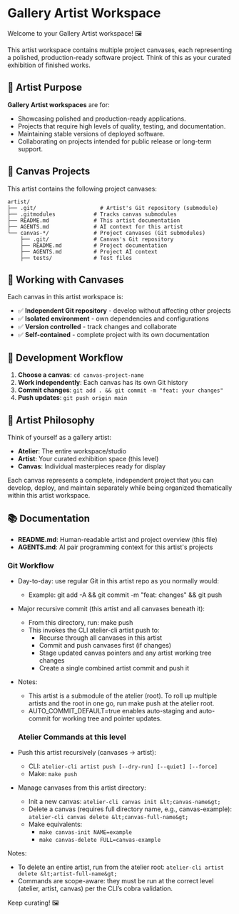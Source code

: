 # Gallery Artist Workspace

Welcome to your Gallery Artist workspace! 🖼️

This artist workspace contains multiple project canvases, each representing a polished, production-ready software project. Think of this as your curated exhibition of finished works.

## 🎯 Artist Purpose

**Gallery Artist workspaces** are for:
- Showcasing polished and production-ready applications.
- Projects that require high levels of quality, testing, and documentation.
- Maintaining stable versions of deployed software.
- Collaborating on projects intended for public release or long-term support.

## 📁 Canvas Projects

This artist contains the following project canvases:
```
artist/
├── .git/                    # Artist's Git repository (submodule)
├── .gitmodules            # Tracks canvas submodules
├── README.md              # This artist documentation
├── AGENTS.md              # AI context for this artist
└── canvas-*/              # Project canvases (Git submodules)
    ├── .git/              # Canvas's Git repository
    ├── README.md          # Project documentation
    ├── AGENTS.md          # Project AI context
    ├── tests/             # Test files
```

## 🚀 Working with Canvases

Each canvas in this artist workspace is:
- ✅ **Independent Git repository** - develop without affecting other projects
- ✅ **Isolated environment** - own dependencies and configurations
- ✅ **Version controlled** - track changes and collaborate
- ✅ **Self-contained** - complete project with its own documentation

## 🔄 Development Workflow

1. **Choose a canvas**: `cd canvas-project-name`
2. **Work independently**: Each canvas has its own Git history
3. **Commit changes**: `git add . && git commit -m "feat: your changes"`
4. **Push updates**: `git push origin main`

## 🎨 Artist Philosophy

Think of yourself as a gallery artist:
- **Atelier**: The entire workspace/studio
- **Artist**: Your curated exhibition space (this level)
- **Canvas**: Individual masterpieces ready for display

Each canvas represents a complete, independent project that you can develop, deploy, and maintain separately while being organized thematically within this artist workspace.

## 📚 Documentation

- **README.md**: Human-readable artist and project overview (this file)
- **AGENTS.md**: AI pair programming context for this artist's projects

### Git Workflow

- Day-to-day: use regular Git in this artist repo as you normally would:
  - Example: git add -A && git commit -m "feat: changes" && git push
- Major recursive commit (this artist and all canvases beneath it):
  - From this directory, run: make push
  - This invokes the CLI atelier-cli artist push to:
    - Recurse through all canvases in this artist
    - Commit and push canvases first (if changes)
    - Stage updated canvas pointers and any artist working tree changes
    - Create a single combined artist commit and push it
- Notes:
  - This artist is a submodule of the atelier (root). To roll up multiple artists and the root in one go, run make push at the atelier root.
  - AUTO_COMMIT_DEFAULT=true enables auto-staging and auto-commit for working tree and pointer updates.

  ### Atelier Commands at this level
- Push this artist recursively (canvases → artist):
  - CLI: `atelier-cli artist push [--dry-run] [--quiet] [--force]`
  - Make: `make push`
- Manage canvases from this artist directory:
  - Init a new canvas: `atelier-cli canvas init &lt;canvas-name&gt;`
  - Delete a canvas (requires full directory name, e.g., canvas-example): `atelier-cli canvas delete &lt;canvas-full-name&gt;`
  - Make equivalents:
    - `make canvas-init NAME=example`
    - `make canvas-delete FULL=canvas-example`

Notes:
- To delete an entire artist, run from the atelier root: `atelier-cli artist delete &lt;artist-full-name&gt;`
- Commands are scope-aware: they must be run at the correct level (atelier, artist, canvas) per the CLI’s cobra validation.

Keep curating! 🖼️
